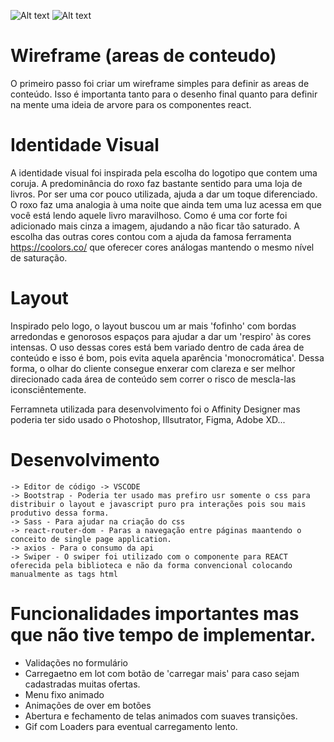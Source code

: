 ![Alt text](http://muriloflesch.com/imagens/admin.png "Home")
![Alt text](http://muriloflesch.com/imagens/home.png "Home")


# Wireframe (areas de conteudo)

O primeiro passo foi criar um wireframe simples para definir as areas de conteúdo. Isso é importanta tanto para o desenho final quanto para definir na mente uma ideia de arvore para os componentes react.

# Identidade Visual

A identidade visual foi inspirada pela escolha do logotipo que contem uma coruja. A predominância do roxo faz bastante sentido para uma loja de livros. Por ser uma cor pouco utilizada, ajuda a dar um toque diferenciado. O roxo faz uma analogia à uma noite que ainda tem uma luz acessa em que você está lendo aquele livro maravilhoso. Como é uma cor forte foi adicionado mais cinza a imagem, ajudando a não ficar tão saturado. A escolha das outras cores contou com a ajuda da famosa ferramenta https://coolors.co/
que oferecer cores análogas mantendo o mesmo nível de saturação.

# Layout

Inspirado pelo logo, o layout buscou um ar mais 'fofinho' com bordas arredondas e genorosos espaços para ajudar a dar um 'respiro' às cores intensas.  O uso dessas cores está bem variado dentro de cada área de conteúdo e isso é bom, pois evita aquela aparência 'monocromática'. Dessa forma, o olhar do cliente consegue enxerar com clareza e ser melhor direcionado cada área de conteúdo sem correr o risco de mescla-las iconsciêntemente.

 Ferramneta utilizada para desenvolvimento foi o Affinity Designer mas poderia ter sido usado o Photoshop, Illsutrator, Figma, Adobe XD...


# Desenvolvimento
    -> Editor de código -> VSCODE
    -> Bootstrap - Poderia ter usado mas prefiro usr somente o css para distribuir o layout e javascript puro pra interações pois sou mais produtivo dessa forma.
    -> Sass - Para ajudar na criação do css
    -> react-router-dom - Paras a navegação entre páginas maantendo o conceito de single page application.
    -> axios - Para o consumo da api
    -> Swiper - O swiper foi utilizado com o componente para REACT oferecida pela biblioteca e não da forma convencional colocando manualmente as tags html
    

# Funcionalidades importantes mas que não tive tempo de implementar.

- Validações no formulário
- Carregaetno em lot com botão de 'carregar mais' para caso sejam cadastradas muitas ofertas.
- Menu fixo animado
- Animações de over em botões
- Abertura e fechamento de telas animados com suaves transições.
- Gif com Loaders para eventual carregamento lento. 

